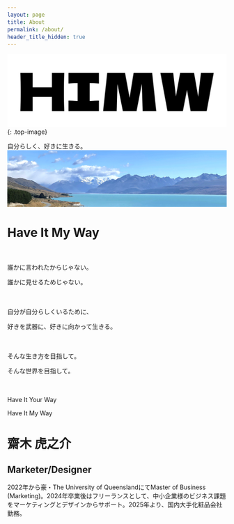 ```yaml
---
layout: page
title: About
permalink: /about/
header_title_hidden: true
---
```


![Aboutページヘッダー画像](/assets/images/HIMY.png){: .top-image}

<div class="about-title">
自分らしく、好きに生きる。
</div>

<div class="full-width-image-container">
  <img src="/assets/images/himy-image.jpg" alt="Aboutページコンテンツ画像">
  <div class="image-overlay-text">
    <h1>Have It My Way</h1>
    <p>　</p>
    <p>誰かに言われたからじゃない。</p>
    <p>誰かに見せるためじゃない。</p>
    <p>　</p>
    <p>自分が自分らしくいるために、</p>
    <p>好きを武器に、好きに向かって生きる。</p>
    <p>　</p>
    <p>そんな生き方を目指して。</p>
    <p>そんな世界を目指して。</p>
    <p>　</p>
    <p>Have It Your Way</p>
    <p>Have It My Way</p>
  </div>
</div>

<div class="about-intro">
  <h1>齋木 虎之介</h1>
  <h2> Marketer/Designer</h2>
  <p>2022年から豪・The University of QueenslandにてMaster of Business (Marketing)。2024年卒業後はフリーランスとして、中小企業様のビジネス課題をマーケティングとデザインからサポート。2025年より、国内大手化粧品会社勤務。</p>
</div>